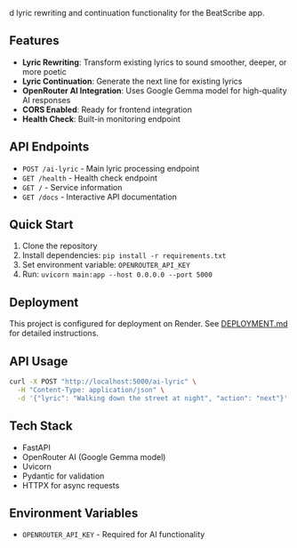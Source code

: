 d lyric rewriting and continuation functionality for the BeatScribe app.

## Features

- **Lyric Rewriting**: Transform existing lyrics to sound smoother, deeper, or more poetic
- **Lyric Continuation**: Generate the next line for existing lyrics
- **OpenRouter AI Integration**: Uses Google Gemma model for high-quality AI responses
- **CORS Enabled**: Ready for frontend integration
- **Health Check**: Built-in monitoring endpoint

## API Endpoints

- `POST /ai-lyric` - Main lyric processing endpoint
- `GET /health` - Health check endpoint
- `GET /` - Service information
- `GET /docs` - Interactive API documentation

## Quick Start

1. Clone the repository
2. Install dependencies: `pip install -r requirements.txt`
3. Set environment variable: `OPENROUTER_API_KEY`
4. Run: `uvicorn main:app --host 0.0.0.0 --port 5000`

## Deployment

This project is configured for deployment on Render. See [DEPLOYMENT.md](DEPLOYMENT.md) for detailed instructions.

## API Usage

```bash
curl -X POST "http://localhost:5000/ai-lyric" \
  -H "Content-Type: application/json" \
  -d '{"lyric": "Walking down the street at night", "action": "next"}'
```

## Tech Stack

- FastAPI
- OpenRouter AI (Google Gemma model)
- Uvicorn
- Pydantic for validation
- HTTPX for async requests

## Environment Variables

- `OPENROUTER_API_KEY` - Required for AI functionality
